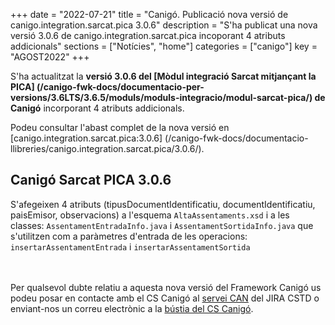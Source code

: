 +++
date = "2022-07-21"
title = "Canigó. Publicació nova versió de canigo.integration.sarcat.pica 3.0.6"
description = "S'ha publicat una nova versió 3.0.6 de canigo.integration.sarcat.pica incoporant 4 atributs addicionals"
sections = ["Notícies", "home"]
categories = ["canigo"]
key = "AGOST2022"
+++

S'ha actualitzat la **versió 3.0.6 del [Mòdul integració Sarcat mitjançant la PICA]
(/canigo-fwk-docs/documentacio-per-versions/3.6LTS/3.6.5/moduls/moduls-integracio/modul-sarcat-pica/)
de Canigó** incorporant 4 atributs addicionals.

Podeu consultar l'abast complet de la nova versió en [canigo.integration.sarcat.pica:3.0.6]
(/canigo-fwk-docs/documentacio-llibreries/canigo.integration.sarcat.pica/3.0.6/).

## Canigó Sarcat PICA 3.0.6

S'afegeixen 4 atributs (tipusDocumentIdentificatiu, documentIdentificatiu, paisEmisor, observacions) a l'esquema
`AltaAssentaments.xsd` i a les classes: `AssentamentEntradaInfo.java` i `AssentamentSortidaInfo.java`
que s'utilitzen com a paràmetres d'entrada de les operacions: `insertarAssentamentEntrada` i `insertarAssentamentSortida`

<br/><br/>
Per qualsevol dubte relatiu a aquesta nova versió del Framework Canigó us podeu posar en contacte amb el CS Canigó
al [servei CAN](https://cstd.ctti.gencat.cat/jiracstd/projects/CAN) del JIRA CSTD o enviant-nos un correu electrònic
a la [bústia del CS Canigó](mailto:oficina-tecnica.canigo.ctti@gencat.cat).